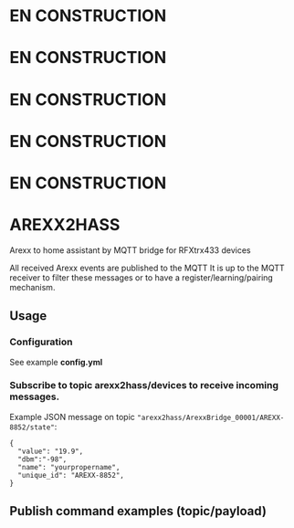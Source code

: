 # EN CONSTRUCTION
# EN CONSTRUCTION
# EN CONSTRUCTION
# EN CONSTRUCTION
# EN CONSTRUCTION
# AREXX2HASS
Arexx to home assistant by MQTT bridge for RFXtrx433 devices

All received Arexx events are published to the MQTT 
It is up to the MQTT receiver to filter these messages or to have a register/learning/pairing mechanism.

## Usage

### Configuration

See example **config.yml**


### Subscribe to topic **arexx2hass/devices** to receive incoming messages.

Example JSON message on topic `"arexx2hass/ArexxBridge_00001/AREXX-8852/state"`:

    {
      "value": "19.9",
      "dbm":"-98",
      "name": "yourpropername",
      "unique_id": "AREXX-8852",
    }

## Publish command examples (topic/payload)
